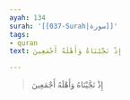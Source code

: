```yaml
---
ayah: 134
surah: '[[037-Surah|سورة]]'
tags:
- quran
text: إِذْ نَجَّيْنَاهُ وَأَهْلَهُ أَجْمَعِينَ

---
```

> إِذْ نَجَّيْنَاهُ وَأَهْلَهُ أَجْمَعِينَ

